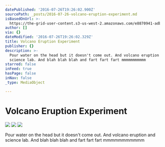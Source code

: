 ```yaml
---
datePublished: '2016-07-26T19:26:02.900Z'
sourcePath: _posts/2016-07-26-volcano-eruption-experiment.md
isBasedOnUrl: >-
  https://the-grid-user-content.s3-us-west-2.amazonaws.com/e8870941-adbc-45aa-a018-3a2011032938.jpg
author: []
via: {}
dateModified: '2016-07-26T19:26:02.329Z'
title: Volcano Eruption Experiment
publisher: {}
description: >-
  Pour water on the head but it doesn't come out. And volcano eruption and
  science lab. And blah blah blah and fart fart fart mmmmmmmmmmm
starred: false
inFeed: true
hasPage: false
inNav: false
_type: MediaObject

---
```

# Volcano Eruption Experiment
![](https://the-grid-user-content.s3-us-west-2.amazonaws.com/e8870941-adbc-45aa-a018-3a2011032938.jpg)
![](https://the-grid-user-content.s3-us-west-2.amazonaws.com/9613497b-7246-4ad4-997b-be8d9c3070e8.jpg)
![](https://the-grid-user-content.s3-us-west-2.amazonaws.com/0952bea4-d16f-4c3d-b39e-cd3487c2acc9.jpg)

Pour water on the head but it doesn't come out. And volcano eruption and science lab. And blah blah blah and fart fart fart mmmmmmmmmmm